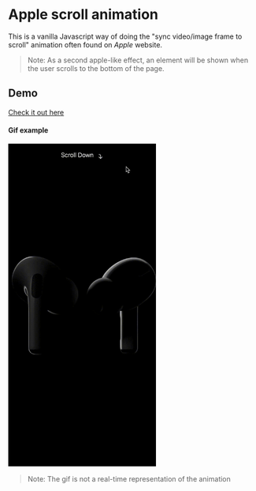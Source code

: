 # Apple scroll animation

This is a vanilla Javascript way of doing the "sync video/image frame to scroll" animation often found on _Apple_ website.

> Note: As a second apple-like effect, an element will be shown when the user scrolls to the bottom of the page.

## Demo

[Check it out here](https://emanuelefavero.github.io/apple-scroll-animation/)

#### Gif example

<img src="apple-scroll-animation.gif" alt="screenshot" width="300">

> Note: The gif is not a real-time representation of the animation
